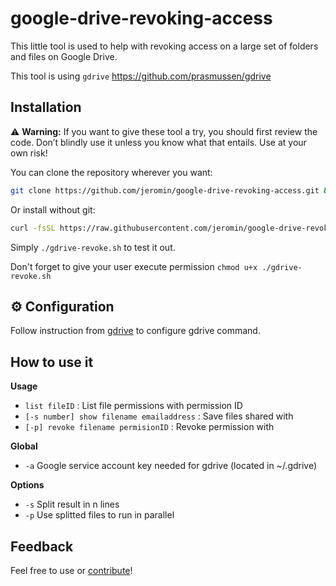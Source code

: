 # google-drive-revoking-access
This little tool is used to help with revoking access on a large set of folders and files on Google Drive.

This tool is using `gdrive` https://github.com/prasmussen/gdrive

## Installation

⚠ **Warning:** If you want to give these tool a try, you should first review the code. Don’t blindly use it unless you know what that entails. Use at your own risk!

You can clone the repository wherever you want:

```bash
git clone https://github.com/jeromin/google-drive-revoking-access.git && cd google-drive-revoking-access
```

Or install without git:

```bash
curl -fsSL https://raw.githubusercontent.com/jeromin/google-drive-revoking-access/main/gdrive-revoke.sh
```

Simply `./gdrive-revoke.sh` to test it out.

Don't forget to give your user execute permission `chmod u+x ./gdrive-revoke.sh`

## ⚙️ Configuration

Follow instruction from [gdrive](https://github.com/prasmussen/gdrive) to configure gdrive command.

## How to use it

**Usage**
* `list fileID`								: List file permissions with permission ID
* `[-s number] show filename emailaddress`	: Save files shared with
* `[-p] revoke filename permisionID`		: Revoke permission with

**Global**
* `-a` 	Google service account key needed for gdrive (located in ~/.gdrive)

**Options**
* `-s` 	Split result in n lines
* `-p` 	Use splitted files to run in parallel

## Feedback

Feel free to use or [contribute](https://github.com/jeromin/google-drive-revoking-access/issues)!